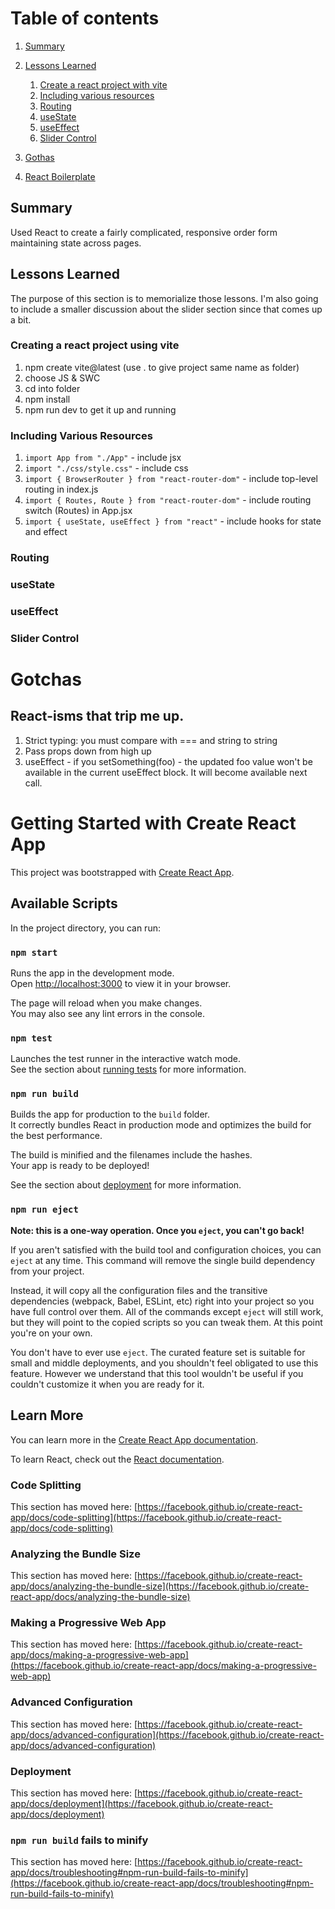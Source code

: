 # Table of contents

1. [Summary](#introduction)
2. [Lessons Learned](#lessons)

   1. [Create a react project with vite](#lesson1)
   2. [Including various resources](#lesson2)
   3. [Routing](#lesson3)
   4. [useState](#lesson4)
   5. [useEffect](#lesson5)
   6. [Slider Control](#lesson6)

3. [Gothas](#gotchas)
4. [React Boilerplate](#react)

## Summary <a name="introduction"></a>

Used React to create a fairly complicated, responsive order form maintaining state across pages.

## Lessons Learned <a name="lessons"></a>

The purpose of this section is to memorialize those lessons. I'm also going to include a smaller discussion about the slider section since that comes up a bit.

### Creating a react project using vite <a name="lesson1"></a>

1. npm create vite@latest (use . to give project same name as folder)
2. choose JS & SWC
3. cd into folder
4. npm install
5. npm run dev to get it up and running

### Including Various Resources <a name="lesson2"></a>

1. `import App from "./App"` - include jsx
2. `import "./css/style.css"` - include css
3. `import { BrowserRouter } from "react-router-dom"` - include top-level routing in index.js
4. `import { Routes, Route } from "react-router-dom"` - include routing switch (Routes) in App.jsx
5. `import { useState, useEffect } from "react"` - include hooks for state and effect

### Routing <a name="lesson3"></a>

### useState <a name="lesson4"></a>

### useEffect <a name="lesson5"></a>

### Slider Control <a name="lesson6"></a>

# Gotchas <a name="gotchas"></a>

## React-isms that trip me up.

1. Strict typing: you must compare with === and string to string
2. Pass props down from high up
3. useEffect - if you setSomething(foo) - the updated foo value won't be available in the current useEffect block. It will become available next call.

# Getting Started with Create React App <a name="react"></a>

This project was bootstrapped with [Create React App](https://github.com/facebook/create-react-app).

## Available Scripts

In the project directory, you can run:

### `npm start`

Runs the app in the development mode.\
Open [http://localhost:3000](http://localhost:3000) to view it in your browser.

The page will reload when you make changes.\
You may also see any lint errors in the console.

### `npm test`

Launches the test runner in the interactive watch mode.\
See the section about [running tests](https://facebook.github.io/create-react-app/docs/running-tests) for more information.

### `npm run build`

Builds the app for production to the `build` folder.\
It correctly bundles React in production mode and optimizes the build for the best performance.

The build is minified and the filenames include the hashes.\
Your app is ready to be deployed!

See the section about [deployment](https://facebook.github.io/create-react-app/docs/deployment) for more information.

### `npm run eject`

**Note: this is a one-way operation. Once you `eject`, you can't go back!**

If you aren't satisfied with the build tool and configuration choices, you can `eject` at any time. This command will remove the single build dependency from your project.

Instead, it will copy all the configuration files and the transitive dependencies (webpack, Babel, ESLint, etc) right into your project so you have full control over them. All of the commands except `eject` will still work, but they will point to the copied scripts so you can tweak them. At this point you're on your own.

You don't have to ever use `eject`. The curated feature set is suitable for small and middle deployments, and you shouldn't feel obligated to use this feature. However we understand that this tool wouldn't be useful if you couldn't customize it when you are ready for it.

## Learn More

You can learn more in the [Create React App documentation](https://facebook.github.io/create-react-app/docs/getting-started).

To learn React, check out the [React documentation](https://reactjs.org/).

### Code Splitting

This section has moved here: [https://facebook.github.io/create-react-app/docs/code-splitting](https://facebook.github.io/create-react-app/docs/code-splitting)

### Analyzing the Bundle Size

This section has moved here: [https://facebook.github.io/create-react-app/docs/analyzing-the-bundle-size](https://facebook.github.io/create-react-app/docs/analyzing-the-bundle-size)

### Making a Progressive Web App

This section has moved here: [https://facebook.github.io/create-react-app/docs/making-a-progressive-web-app](https://facebook.github.io/create-react-app/docs/making-a-progressive-web-app)

### Advanced Configuration

This section has moved here: [https://facebook.github.io/create-react-app/docs/advanced-configuration](https://facebook.github.io/create-react-app/docs/advanced-configuration)

### Deployment

This section has moved here: [https://facebook.github.io/create-react-app/docs/deployment](https://facebook.github.io/create-react-app/docs/deployment)

### `npm run build` fails to minify

This section has moved here: [https://facebook.github.io/create-react-app/docs/troubleshooting#npm-run-build-fails-to-minify](https://facebook.github.io/create-react-app/docs/troubleshooting#npm-run-build-fails-to-minify)
